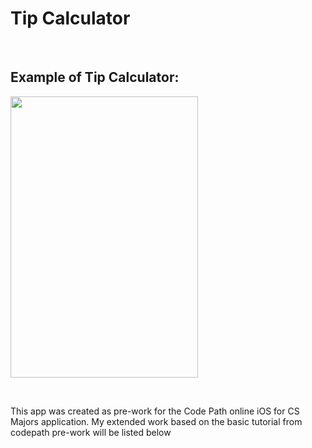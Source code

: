 # Tip Calculator

&nbsp;

## Example of Tip Calculator:
<kbd>
    <img src='public/TipCalc.gif' width="300" height="450" >
</kbd>  

&nbsp;
&nbsp;

<p>This app was created as pre-work for the Code Path online iOS for CS Majors application. My extended work based on the basic tutorial from codepath pre-work will be listed below</p>